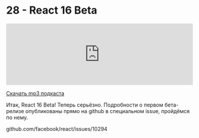 # 28 - React 16 Beta


<iframe width="100%" height="166" scrolling="no" frameborder="no" src="https://w.soundcloud.com/player/?url=https%3A//api.soundcloud.com/tracks/335755685&amp;color=ff5500&amp;auto_play=false&amp;hide_related=false&amp;show_comments=true&amp;show_user=true&amp;show_reposts=false"></iframe>



<a href="https://5minreact.podster.fm/28/download/audio.mp3?download=yes&media=file"><i class="fa fa-download"></i> Скачать mp3 подкаста</a>



Итак, React 16 Beta! Теперь серьёзно. Подробности о первом бета-релизе опубликованы прямо на github в специальном issue, пройдёмся по нему.



github.com/facebook/react/issues/10294
